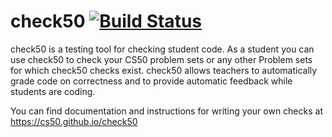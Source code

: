 # check50 [![Build Status](https://www.travis-ci.org/cs50/check50.svg?branch=develop)](https://www.travis-ci.org/cs50/check50)

check50 is a testing tool for checking student code. As a student you can use check50 to check your CS50 problem sets or any other Problem sets for which check50 checks exist. check50 allows teachers to automatically grade code on correctness and to provide automatic feedback while students are coding.

You can find documentation and instructions for writing your own checks at https://cs50.github.io/check50
